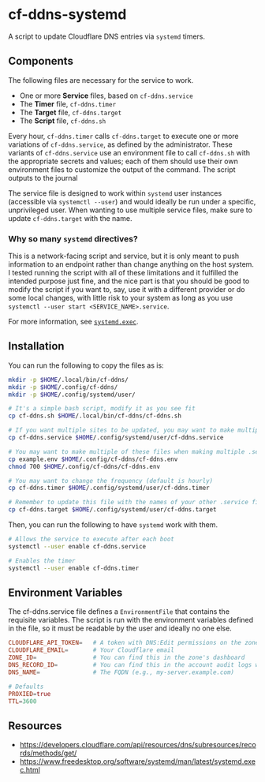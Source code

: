 # cf-ddns-systemd

A script to update Cloudflare DNS entries via `systemd` timers.

## Components

The following files are necessary for the service to work.

- One or more **Service** files, based on `cf-ddns.service`
- The **Timer** file, `cf-ddns.timer`
- The **Target** file, `cf-ddns.target`
- The **Script** file, `cf-ddns.sh`

Every hour, `cf-ddns.timer` calls `cf-ddns.target` to execute one or more variations of `cf-ddns.service`, as defined by the administrator. These variants of `cf-ddns.service` use an environment file to call `cf-ddns.sh` with the appropriate secrets and values; each of them should use their own environment files to customize the output of the command. The script outputs to the journal

The service file is designed to work within `systemd` user instances (accessible via `systemctl --user`) and would ideally be run under a specific, unprivileged user. When wanting to use multiple service files, make sure to update `cf-ddns.target` with the name.

### Why so many `systemd` directives?

This is a network-facing script and service, but it is only meant to push information to an endpoint rather than change anything on the host system. I tested running the script with all of these limitations and it fulfilled the intended purpose just fine, and the nice part is that you should be good to modify the script if you want to, say, use it with a different provider or do some local changes, with little risk to your system as long as you use `systemctl --user start <SERVICE_NAME>.service`.

For more information, see [`systemd.exec`](https://www.freedesktop.org/software/systemd/man/latest/systemd.exec.html).

## Installation

You can run the following to copy the files as is:

```bash
mkdir -p $HOME/.local/bin/cf-ddns/
mkdir -p $HOME/.config/cf-ddns/
mkdir -p $HOME/.config/systemd/user/

# It's a simple bash script, modify it as you see fit
cp cf-ddns.sh $HOME/.local/bin/cf-ddns/cf-ddns.sh

# If you want multiple sites to be updated, you may want to make multiple of these .service files with different names
cp cf-ddns.service $HOME/.config/systemd/user/cf-ddns.service

# You may want to make multiple of these files when making multiple .service units
cp example.env $HOME/.config/cf-ddns/cf-ddns.env
chmod 700 $HOME/.config/cf-ddns/cf-ddns.env

# You may want to change the frequency (default is hourly)
cp cf-ddns.timer $HOME/.config/systemd/user/cf-ddns.timer

# Remember to update this file with the names of your other .service files
cp cf-ddns.target $HOME/.config/systemd/user/cf-ddns.target
```

Then, you can run the following to have `systemd` work with them.

```bash
# Allows the service to execute after each boot
systemctl --user enable cf-ddns.service

# Enables the timer
systemctl --user enable cf-ddns.timer
```

## Environment Variables

The cf-ddns.service file defines a `EnvironmentFile` that contains the requisite variables. The script is run with the environment variables defined in the file, so it must be readable by the user and ideally no one else.

```conf
CLOUDFLARE_API_TOKEN=   # A token with DNS:Edit permissions on the zone
CLOUDFLARE_EMAIL=       # Your Cloudflare email
ZONE_ID=                # You can find this in the zone's dashboard
DNS_RECORD_ID=          # You can find this in the account audit logs when creating a record
DNS_NAME=               # The FQDN (e.g., my-server.example.com)

# Defaults
PROXIED=true
TTL=3600
```

## Resources

- https://developers.cloudflare.com/api/resources/dns/subresources/records/methods/get/
- https://www.freedesktop.org/software/systemd/man/latest/systemd.exec.html
